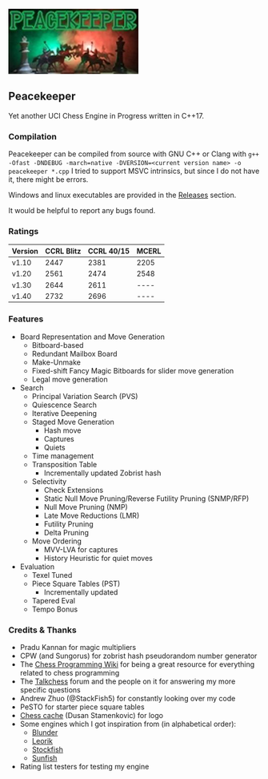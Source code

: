 ![Logo](peacekeeper-large.jpg)

## Peacekeeper

Yet another UCI Chess Engine in Progress written in C++17.

### Compilation

Peacekeeper can be compiled from source with GNU C++ or Clang with `g++ -Ofast -DNDEBUG -march=native -DVERSION=<current version name> -o peacekeeper *.cpp`
I tried to support MSVC intrinsics, but since I do not have it, there might be errors.

Windows and linux executables are provided in the [Releases](https://github.com/Sazgr/peacekeeper/releases) section.

It would be helpful to report any bugs found.

### Ratings

Version | CCRL Blitz | CCRL 40/15 | MCERL
--------|------------|------------|------
v1.10   | 2447       | 2381       | 2205
v1.20   | 2561       | 2474       | 2548
v1.30   | 2644       | 2611       | ----
v1.40   | 2732       | 2696       | ----

### Features

- Board Representation and Move Generation
    - Bitboard-based
    - Redundant Mailbox Board
    - Make-Unmake
    - Fixed-shift Fancy Magic Bitboards for slider move generation
    - Legal move generation
- Search
    - Principal Variation Search (PVS)
    - Quiescence Search
    - Iterative Deepening
    - Staged Move Generation
        - Hash move
        - Captures
        - Quiets
    - Time management
    - Transposition Table
        - Incrementally updated Zobrist hash
    - Selectivity
        - Check Extensions
        - Static Null Move Pruning/Reverse Futility Pruning (SNMP/RFP)
        - Null Move Pruning (NMP)
        - Late Move Reductions (LMR)
        - Futility Pruning
        - Delta Pruning
    - Move Ordering
        - MVV-LVA for captures
        - History Heuristic for quiet moves
- Evaluation
    - Texel Tuned
    - Piece Square Tables (PST)
        - Incrementally updated
    - Tapered Eval
    - Tempo Bonus

### Credits & Thanks

- Pradu Kannan for magic multipliers
- CPW (and Sungorus) for zobrist hash pseudorandom number generator
- The [Chess Programming Wiki](https://www.chessprogramming.org) for being a great resource for everything related to chess programming
- The [Talkchess](https://talkchess.com) forum and the people on it for answering my more specific questions
- Andrew Zhuo (@StackFish5) for constantly looking over my code
- PeSTO for starter piece square tables
- [Chess cache](https://www.chesscache.com/ChessEngines.html) (Dusan Stamenkovic) for logo
- Some engines which I got inspiration from (in alphabetical order):
    - [Blunder](https://github.com/algerbrex/blunder)
    - [Leorik](https://github.com/lithander/Leorik)
    - [Stockfish](https://github.com/official-stockfish/Stockfish)
    - [Sunfish](https://github.com/thomasahle/sunfish)
- Rating list testers for testing my engine
